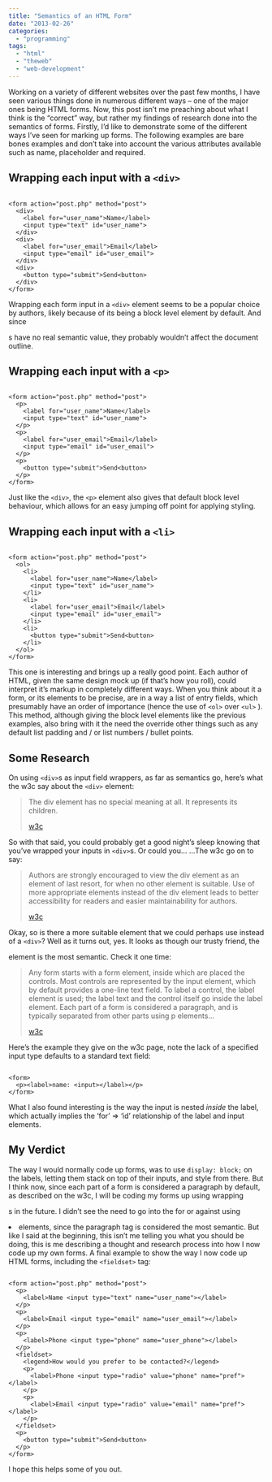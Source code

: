 ```yaml
---
title: "Semantics of an HTML Form"
date: "2013-02-26"
categories: 
  - "programming"
tags: 
  - "html"
  - "theweb"
  - "web-development"
---
```


Working on a variety of different websites over the past few months, I have seen various things done in numerous different ways – one of the major ones being HTML forms. Now, this post isn’t me preaching about what I think is the “correct” way, but rather my findings of research done into the semantics of forms. Firstly, I’d like to demonstrate some of the different ways I’ve seen for marking up forms. The following examples are bare bones examples and don’t take into account the various attributes available such as name, placeholder and required.

## Wrapping each input with a `<div>`

```

<form action="post.php" method="post">
  <div>
    <label for="user_name">Name</label>
    <input type="text" id="user_name">
  </div>
  <div>
    <label for="user_email">Email</label>
    <input type="email" id="user_email">
  </div>
  <div>
    <button type="submit">Send<button>
  </div>
</form>
```

Wrapping each form input in a `<div>` element seems to be a popular choice by authors, likely because of its being a block level element by default. And since <div>s have no real semantic value, they probably wouldn’t affect the document outline.

## Wrapping each input with a `<p>`

```

<form action="post.php" method="post">
  <p>
    <label for="user_name">Name</label>
    <input type="text" id="user_name">
  </p>
  <p>
    <label for="user_email">Email</label>
    <input type="email" id="user_email">
  </p>
  <p>
    <button type="submit">Send<button>
  </p>
</form>
```

Just like the `<div>`, the `<p>` element also gives that default block level behaviour, which allows for an easy jumping off point for applying styling.

## Wrapping each input with a `<li>`

```

<form action="post.php" method="post">
  <ol>
    <li>
      <label for="user_name">Name</label>
      <input type="text" id="user_name">
    </li>
    <li>
      <label for="user_email">Email</label>
      <input type="email" id="user_email">
    </li>
    <li>
      <button type="submit">Send<button>
    </li>
  </ol>
</form>
```

This one is interesting and brings up a really good point. Each author of HTML, given the same design mock up (if that’s how you roll), could interpret it’s markup in completely different ways. When you think about it a form, or its elements to be precise, are in a way a list of entry fields, which presumably have an order of importance (hence the use of `<ol>` over `<ul>` ). This method, although giving the block level elements like the previous examples, also bring with it the need the override other things such as any default list padding and / or list numbers / bullet points.

## Some Research

On using `<div>`s as input field wrappers, as far as semantics go, here’s what the w3c say about the `<div>` element:

> The div element has no special meaning at all. It represents its children.
> 
> [w3c](https://www.w3.org/html/wg/drafts/html/master/grouping-content.html#the-div-element)

So with that said, you could probably get a good night’s sleep knowing that you’ve wrapped your inputs in `<div>`s. Or could you… …The w3c go on to say:

> Authors are strongly encouraged to view the div element as an element of last resort, for when no other element is suitable. Use of more appropriate elements instead of the div element leads to better accessibility for readers and easier maintainability for authors.
> 
> [w3c](https://www.w3.org/html/wg/drafts/html/master/grouping-content.html#the-div-element)

Okay, so is there a more suitable element that we could perhaps use instead of a `<div>`? Well as it turns out, yes. It looks as though our trusty friend, the <p> element is the most semantic. Check it one time:

> Any form starts with a form element, inside which are placed the controls. Most controls are represented by the input element, which by default provides a one-line text field. To label a control, the label element is used; the label text and the control itself go inside the label element. Each part of a form is considered a paragraph, and is typically separated from other parts using p elements…
> 
> [w3c](https://www.w3.org/html/wg/drafts/html/master/forms.html#forms)

Here’s the example they give on the w3c page, note the lack of a specified input type defaults to a standard text field:

```

<form>
  <p><label>name: <input></label></p>
</form>
```

What I also found interesting is the way the input is nested _inside_ the label, which actually implies the ‘for’ => ‘id’ relationship of the label and input elements.

## My Verdict

The way I would normally code up forms, was to use `display: block;` on the labels, letting them stack on top of their inputs, and style from there. But I think now, since each part of a form is considered a paragraph by default, as described on the w3c, I will be coding my forms up using wrapping <p>s in the future. I didn’t see the need to go into the for or against using <li> elements, since the paragraph tag is considered the most semantic. But like I said at the beginning, this isn’t me telling you what you should be doing, this is me describing a thought and research process into how I now code up my own forms. A final example to show the way I now code up HTML forms, including the `<fieldset>` tag:

```

<form action="post.php" method="post">
  <p>
    <label>Name <input type="text" name="user_name"></label>
  </p>
  <p>
    <label>Email <input type="email" name="user_email"></label>
  </p>
  <p>
    <label>Phone <input type="phone" name="user_phone"></label>
  </p>
  <fieldset>
    <legend>How would you prefer to be contacted?</legend>
    <p>
      <label>Phone <input type="radio" value="phone" name="pref"></label>
    </p>
    <p>
      <label>Email <input type="radio" value="email" name="pref"></label>
    </p>
  </fieldset>
  <p>
    <button type="submit">Send<button>
  </p>
</form>
```

I hope this helps some of you out.
